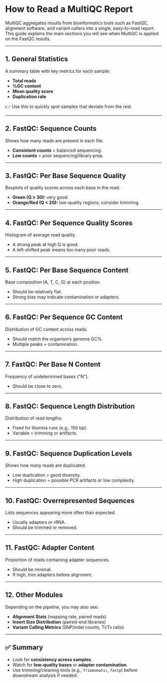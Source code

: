 # How to Read a MultiQC Report

MultiQC aggregates results from bioinformatics tools such as FastQC, alignment software, and variant callers into a single, easy-to-read report. This guide explains the main sections you will see when MultiQC is applied on the FastQC results.

---

## 1. General Statistics
A summary table with key metrics for each sample:
- **Total reads**
- **%GC content**
- **Mean quality score**
- **Duplication rate**

👉 Use this to quickly spot samples that deviate from the rest.

---

## 2. FastQC: Sequence Counts
Shows how many reads are present in each file.  
- **Consistent counts** = balanced sequencing.  
- **Low counts** = poor sequencing/library prep.  

---

## 3. FastQC: Per Base Sequence Quality
Boxplots of quality scores across each base in the read.  
- **Green (Q ≥ 30):** very good.  
- **Orange/Red (Q < 20):** low-quality regions; consider trimming.  

---

## 4. FastQC: Per Sequence Quality Scores
Histogram of average read quality.  
- A strong peak at high Q is good.  
- A left-shifted peak means too many poor reads.  

---

## 5. FastQC: Per Base Sequence Content
Base composition (A, T, C, G) at each position.  
- Should be relatively flat.  
- Strong bias may indicate contamination or adapters.  

---

## 6. FastQC: Per Sequence GC Content
Distribution of GC content across reads.  
- Should match the organism’s genome GC%.  
- Multiple peaks = contamination.  

---

## 7. FastQC: Per Base N Content
Frequency of undetermined bases ("N").  
- Should be close to zero.  

---

## 8. FastQC: Sequence Length Distribution
Distribution of read lengths.  
- Fixed for Illumina runs (e.g., 150 bp).  
- Variable = trimming or artifacts.  

---

## 9. FastQC: Sequence Duplication Levels
Shows how many reads are duplicated.  
- Low duplication = good diversity.  
- High duplication = possible PCR artifacts or low complexity.  

---

## 10. FastQC: Overrepresented Sequences
Lists sequences appearing more often than expected.  
- Usually adapters or rRNA.  
- Should be trimmed or removed.  

---

## 11. FastQC: Adapter Content
Proportion of reads containing adapter sequences.  
- Should be minimal.  
- If high, trim adapters before alignment.  

---

## 12. Other Modules
Depending on the pipeline, you may also see:
- **Alignment Stats** (mapping rate, paired reads)  
- **Insert Size Distribution** (paired-end libraries)  
- **Variant Calling Metrics** (SNP/indel counts, Ti/Tv ratio)  

---

## ✅ Summary
- Look for **consistency across samples**.  
- Watch for **low-quality bases** or **adapter contamination**.  
- Use trimming/cleaning tools (e.g., `Trimmomatic`, `fastp`) before downstream analysis if needed.  

